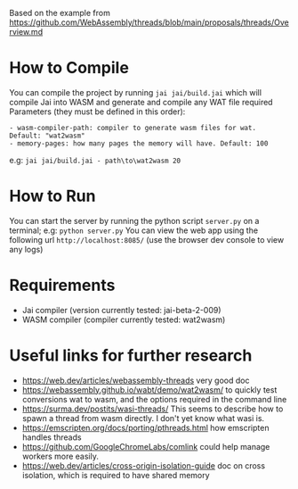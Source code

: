 Based on the example from https://github.com/WebAssembly/threads/blob/main/proposals/threads/Overview.md

# How to Compile

You can compile the project by running `jai jai/build.jai` which will compile Jai into WASM and generate and compile any WAT file required
Parameters (they must be defined in this order):

	- wasm-compiler-path: compiler to generate wasm files for wat. Default: "wat2wasm"
	- memory-pages: how many pages the memory will have. Default: 100

e.g: `jai jai/build.jai - path\to\wat2wasm 20` 

# How to Run

You can start the server by running the python script `server.py` on a terminal; e.g: `python server.py`
You can view the web app using the following url `http://localhost:8085/` (use the browser dev console to view any logs)

# Requirements

- Jai compiler (version currently tested: jai-beta-2-009)
- WASM compiler (compiler currently tested: wat2wasm)

# Useful links for further research

- https://web.dev/articles/webassembly-threads very good doc
- https://webassembly.github.io/wabt/demo/wat2wasm/ to quickly test conversions wat to wasm, and the options required in the command line
- https://surma.dev/postits/wasi-threads/ This seems to describe how to spawn a thread from wasm directly. I don't yet know what wasi is.
- https://emscripten.org/docs/porting/pthreads.html how emscripten handles threads
- https://github.com/GoogleChromeLabs/comlink could help manage workers more easily.
- https://web.dev/articles/cross-origin-isolation-guide doc on cross isolation, which is required to have shared memory